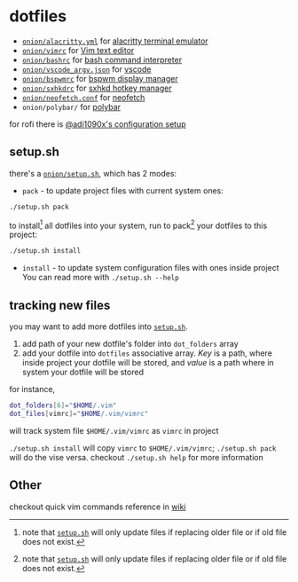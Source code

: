 # dotfiles

- [`onion/alacritty.yml`](alacritty.yml) for
[alacritty terminal emulator](https://github.com/alacritty/alacritty)
- [`onion/vimrc`](vimrc) for [Vim text editor](https://vimhelp.org/)
- [`onion/bashrc`](bashrc) for
[bash command interpreter](https://tiswww.case.edu/php/chet/bash/bashtop.html)
- [`onion/vscode_argv.json`](vscode_argv.json) for
[vscode](https://code.visualstudio.com/)
- [`onion/bspwmrc`](bspwmrc) for
[bspwm display manager](https://github.com/baskerville/bspwm)
- [`onion/sxhkdrc`](sxhkdrc) for
[sxhkd hotkey manager](https://github.com/baskerville/sxhkd)
- [`onion/neofetch.conf`](neofetch.conf) for
[neofetch](https://github.com/dylanaraps/neofetch)
- `onion/polybar/` for [polybar](https://github.com/polybar/polybar)

for rofi there is
[@adi1090x's configuration setup](https://github.com/adi1090x/rofi)

## setup.sh

there's a [`onion/setup.sh`](setup.sh), which has 2 modes:

- `pack` - to update project files with current system ones:

```sh
./setup.sh pack
```

to install[^1] all dotfiles into your system, run
to pack[^1] your dotfiles to this project:

```sh
./setup.sh install
```

- `install` - to update system configuration files with ones inside project
You can read more with `./setup.sh --help`

## tracking new files
you may want to add more dotfiles into [`setup.sh`](setup.sh).
1. add path of your new dotfile's folder into `dot_folders` array
2. add your dotfile into `dotfiles` associative array. *Key* is a path, where
   inside project your dotfile will be stored, and *value* is a path where in
   system your dotfile will be stored

for instance,
```sh
dot_folders[6]="$HOME/.vim"
dot_files[vimrc]="$HOME/.vim/vimrc"
```
will track system file `$HOME/.vim/vimrc` as `vimrc` in project

`./setup.sh install` will copy `vimrc` to `$HOME/.vim/vimrc`;
`./setup.sh pack` will do the vise versa.
checkout `./setup.sh help` for more information


## Other

checkout quick vim commands reference in
[wiki](https://github.com/mb6ockatf/dotfiles/wiki/short-vim-commands-reference)

[^1]: note that [`setup.sh`](setup.sh) will only update files if replacing
    older file or if old file does not exist.
